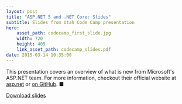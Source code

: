 ```yaml
---
layout: post
title: "ASP.NET 5 and .NET Core: Slides"
subtitle: Slides from Utah Code Camp presentation
hero:
    asset_path: codecamp_first_slide.jpg
    width: 720
    height: 405
    link_asset_path: codecamp_slides.pdf
date: 2015-03-14 10:35:00
---
```


This presentation covers an overview of what is new from Microsoft's ASP.NET team. For more information, checkout their official website at [asp.net](http://asp.net) or [on GitHub](http://github.com/aspnet/home).  ■


<a href="{% asset_path codecamp_slides.pdf %}" class="btn btn-primary">Download slides</a>


